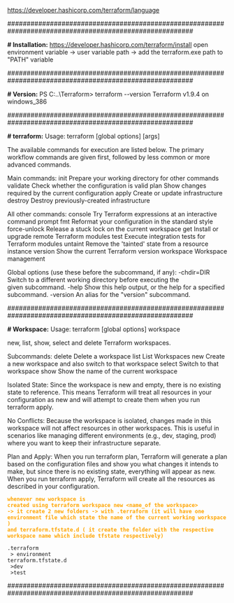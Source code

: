 https://developer.hashicorp.com/terraform/language


########################################################################################################

**# Installation:**
https://developer.hashicorp.com/terraform/install
open environment variable -> user variable path -> add the terraform.exe path to "PATH" variable

########################################################################################################

**# Version:**
PS C:\..\Terraform> terraform --version
Terraform v1.9.4
on windows_386


########################################################################################################


**# terraform:**
Usage: terraform [global options] <subcommand> [args]

The available commands for execution are listed below.
The primary workflow commands are given first, followed by
less common or more advanced commands.

Main commands:
  init          Prepare your working directory for other commands
  validate      Check whether the configuration is valid
  plan          Show changes required by the current configuration
  apply         Create or update infrastructure    
  destroy       Destroy previously-created infrastructure

All other commands:
  console       Try Terraform expressions at an interactive command prompt
  fmt           Reformat your configuration in the standard style
  force-unlock  Release a stuck lock on the current workspace
  get           Install or upgrade remote Terraform modules
  test          Execute integration tests for Terraform modules
  untaint       Remove the 'tainted' state from a resource instance
  version       Show the current Terraform version
  workspace     Workspace management

Global options (use these before the subcommand, if any):
  -chdir=DIR    Switch to a different working directory before executing the        
                given subcommand.
  -help         Show this help output, or the help for a specified subcommand.        -version      An alias for the "version" subcommand.

########################################################################################################


**# Workspace:**
Usage: terraform [global options] workspace

  new, list, show, select and delete Terraform workspaces.

Subcommands:
    delete    Delete a workspace
    list      List Workspaces
    new       Create a new workspace and also switch to that workspace
    select    Switch to that workspace
    show      Show the name of the current workspace

Isolated State: Since the workspace is new and empty, there is no existing state to reference. This means Terraform will treat all resources in your configuration as new and will attempt to create them when you run terraform apply.

No Conflicts: Because the workspace is isolated, changes made in this workspace will not affect resources in other workspaces. This is useful in scenarios like managing different environments (e.g., dev, staging, prod) where you want to keep their infrastructure separate.

Plan and Apply: When you run terraform plan, Terraform will generate a plan based on the configuration files and show you what changes it intends to make, but since there is no existing state, everything will appear as new. When you run terraform apply, Terraform will create all the resources as described in your configuration.


<code style="color : orange ">**whenever new workspace is created using terraform workspace new <name_of the workspace> -> it create 2 new folders -> with .terraform (it will have one environment file which state the name of the current working workspace ) and terraform.tfstate.d ( it create the folder with the respective workspace name which include tfstate respectively)** </code>


```
.terraform
 > environment
terraform.tfstate.d
 >dev
 >test
```


########################################################################################################
